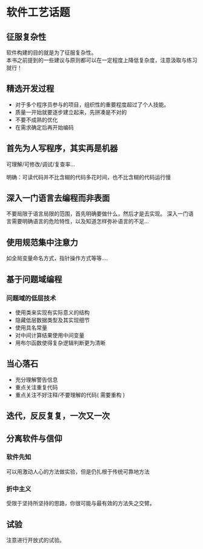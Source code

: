 # 软件工艺话题

## 征服复杂性
软件构建的目的就是为了征服复杂性。  
本书之前提到的一些建议与原则都可以在一定程度上降低复杂度，注意汲取与练习就行！


## 精选开发过程
* 对于多个程序员参与的项目，组织性的重要程度超过了个人技能。  
* 质量一开始就要逐步建立起来，先拼凑是不对的
* 不要不成熟的优化
* 在需求确定后再开始编码


## 首先为人写程序，其实再是机器
可理解/可修改/调试/复查率...

明确：可读代码并不比含糊的代码多花时间，也不比含糊的代码运行慢



## 深入一门语言去编程而非表面
不要局限于语言局限的范围，首先明确要做什么，然后才是去实现。
深入一门语言需要明确语言的危险特性，以及知道怎样弥补语言的不足...


## 使用规范集中注意力
如全局变量命名方式，指针操作方式等等....


## 基于问题域编程
### 问题域的低层技术
* 使用类来实现有实际意义的结构
* 隐藏低层数据类型及其实现细节
* 使用具名常量
* 对中间计算结果使用中间变量
* 用布尔函数使得复杂逻辑判断更为清晰


## 当心落石
* 充分理解警告信息 
* 重点关注重复代码
* 重点关注不好注释/不要理解的代码( 需要重构 )


## 迭代，反反复复，一次又一次


## 分离软件与信仰
### 软件先知
可以用激动人心的方法做实验，但是仍扎根于传统可靠地方法
### 折中主义 
受限于坚持所坚持的思路，你很可能与最有效的方法失之交臂。

## 试验
注意进行开放式的试验。





